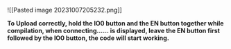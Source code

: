 ![[Pasted image 20231007205232.png]]

**To Upload correctly, hold the IO0 button and the EN button together while compilation, when connecting...... is displayed, leave the EN button first followed by the IO0 button, the code will start working.**